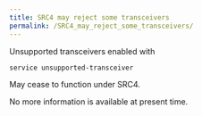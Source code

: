 ```yaml
---
title: SRC4 may reject some transceivers
permalink: /SRC4_may_reject_some_transceivers/
---
```


Unsupported transceivers enabled with

    service unsupported-transceiver

May cease to function under SRC4.

No more information is available at present time.